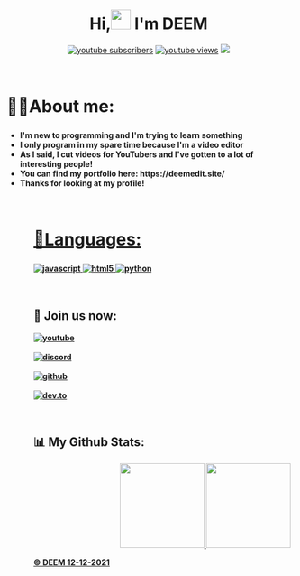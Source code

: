 <h1 align ="center">Hi,<img src ="https://drive.google.com/uc?export=view&id=1kOj3ThGP_Hu_-eg_8EWp9iuLymulknvS"width = 35> I'm DEEM</h1>
  
<p align="center">
    <a href="https://www.youtube.com/channel/UCVEyOe7MeVJlkLu3obG9jVw?sub_confirmation=1">
      <img alt="youtube subscribers" title="Subscribe to my YouTube channel" src="https://github-readme-youtube-stats.herokuapp.com/subscribers/index.php?id=UCVEyOe7MeVJlkLu3obG9jVw&key=AIzaSyDvBOxP4M5Ygutbku6_3whU2YR6xV9KKV8&style=for-the-badge&color=red&labelColor=ce4630&label=Subscribers"/></a> 
    <a href="https://www.youtube.com/channel/UCVEyOe7MeVJlkLu3obG9jVw">
      <img alt="youtube views" title="YouTube views" src="https://github-readme-youtube-stats.herokuapp.com/views/index.php?id=UCVEyOe7MeVJlkLu3obG9jVw&key=AIzaSyDvBOxP4M5Ygutbku6_3whU2YR6xV9KKV8&label=View+Count&style=for-the-badge&color=blue&labelColor=0b689d"/></a>
  <a href="https://discord.gg/hKJHUF9d88" alt="Dev Pro Tips Discussion & Support Server">
    <img src="https://img.shields.io/discord/909594414358339604?color=7289DA&labelColor=4a64bd&logo=discord&logoColor=white&style=for-the-badge"/></a>
  </p>
</p>
<br>

<h2 style="font-size:30px"><b> 🙋‍♂️About me: <b></h2>
<ul>
<li>I'm new to programming and I'm trying to learn something</li>
<li>I only program in my spare time because I'm a video editor</li>
<li>As I said, I cut videos for YouTubers and I've gotten to a lot of interesting people!</li>
<li>You can find my portfolio here: https://deemedit.site/</li>
<li>Thanks for looking at my profile!</li>
<ul>
</div>
<br>


<h2 style="font-size:30px" align ="left" width = 100%><u>🚀Languages:</u></h2>
<a href="https://www.javascript.com/" target="_blank"> <img src="https://img.shields.io/badge/JavaScript-ED8B00?style=for-the-badge&logo=javascript&logoColor=white" alt="javascript" /> </a>
<a href="https://www.w3.org/html/" target="_blank"> <img src="https://img.shields.io/badge/HTML5-E34F26?style=for-the-badge&logo=html5&logoColor=white" alt="html5" /> </a>
 </a> <a href="https://www.python.org" target="_blank"> <img src="https://img.shields.io/badge/Python 3-FFD43B?style=for-the-badge&logo=python&logoColor=darkgreen" alt="python"  /> </a>
<br>
<br>
<br>
<div>
 
<h2  > 📣 Join us now:</h2>

[<img align="top" alt="youtube" src="https://img.shields.io/badge/Youtube-ff0000?style=for-the-badge&logo=youtube&logoColor=white" />](https://www.youtube.com/channel/UCVEyOe7MeVJlkLu3obG9jVw)
<br>  
[<img align="top" alt="discord" src="https://img.shields.io/badge/Discord-5165f6?style=for-the-badge&logo=discord&logoColor=white" />](https://discord.gg/hKJHUF9d88)
<br>  
[<img align="top" alt="github" src="https://img.shields.io/badge/GitHub-000000?style=for-the-badge&logo=github&logoColor=white" />](https://github.com/DEEM-0001)
<br>  
[<img align="top" alt="dev.to" src="https://img.shields.io/badge/twitch-9147ff?logo=twitch&logoColor=white&style=for-the-badge"/>](https://www.twitch.tv/deemedits_)
<br>  
</div>
<br>

## 📊 My Github Stats:
<p align="right">
  <a href="https://github.com/DEEM-0001">
  <img height="150em" src="https://github-readme-stats.vercel.app/api?username=DEEM-0001&count_private=true&show_icons=true&theme=radical"/>
  <img height="150em" src="https://github-readme-stats.vercel.app/api/top-langs/?username=DEEM-0001&show_icons=true&theme=radical"/>
</p>
  
© DEEM 12-12-2021
